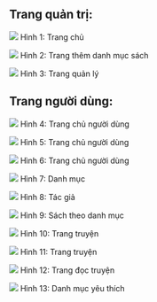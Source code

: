 ## Trang quản trị:

![](https://github.com/LanHuong17/BookWebsite/blob/2818966950706ad706425ea5565f87e1f65c04f6/public/frontend/img/1.png)
 Hình 1: Trang chủ
 
 
![](https://github.com/LanHuong17/BookWebsite/blob/2818966950706ad706425ea5565f87e1f65c04f6/public/frontend/img/2.png)
Hình 2: Trang thêm danh mục sách
    
    
![](https://github.com/LanHuong17/BookWebsite/blob/2818966950706ad706425ea5565f87e1f65c04f6/public/frontend/img/3.png)
Hình 3: Trang quản lý


## Trang người dùng:
![](https://github.com/LanHuong17/BookWebsite/blob/2818966950706ad706425ea5565f87e1f65c04f6/public/frontend/img/4.png)
Hình 4: Trang chủ người dùng


![](https://github.com/LanHuong17/BookWebsite/blob/2818966950706ad706425ea5565f87e1f65c04f6/public/frontend/img/5.png)
Hình 5: Trang chủ người dùng


![](https://github.com/LanHuong17/BookWebsite/blob/2818966950706ad706425ea5565f87e1f65c04f6/public/frontend/img/6.png)
Hình 6: Trang chủ người dùng


![](https://github.com/LanHuong17/BookWebsite/blob/2818966950706ad706425ea5565f87e1f65c04f6/public/frontend/img/7.png)
Hình 7: Danh mục


![](https://github.com/LanHuong17/BookWebsite/blob/2818966950706ad706425ea5565f87e1f65c04f6/public/frontend/img/8.png)
Hình 8: Tác giả


![](https://github.com/LanHuong17/BookWebsite/blob/2818966950706ad706425ea5565f87e1f65c04f6/public/frontend/img/9.png)
Hình 9: Sách theo danh mục


![](https://github.com/LanHuong17/BookWebsite/blob/2818966950706ad706425ea5565f87e1f65c04f6/public/frontend/img/10.png)
Hình 10: Trang truyện


![](https://github.com/LanHuong17/BookWebsite/blob/2818966950706ad706425ea5565f87e1f65c04f6/public/frontend/img/11.png)
Hình 11: Trang truyện


![](https://github.com/LanHuong17/BookWebsite/blob/2818966950706ad706425ea5565f87e1f65c04f6/public/frontend/img/12.png)
Hình 12: Trang đọc truyện


![](https://github.com/LanHuong17/BookWebsite/blob/2818966950706ad706425ea5565f87e1f65c04f6/public/frontend/img/13.png)
Hình 13: Danh mục yêu thích
